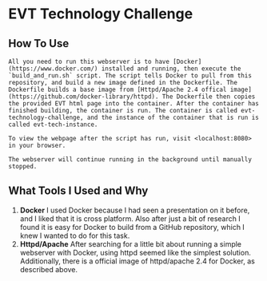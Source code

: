 # EVT Technology Challenge

## How To Use
    All you need to run this webserver is to have [Docker](https://www.docker.com/) installed and running, then execute the `build_and_run.sh` script. The script tells Docker to pull from this repository, and build a new image defined in the Dockerfile. The Dockerfile builds a base image from [Httpd/Apache 2.4 offical image](https://github.com/docker-library/httpd). The Dockerfile then copies the provided EVT html page into the container. After the container has finished building, the container is run. The container is called evt-technology-challenge, and the instance of the container that is run is called evt-tech-instance.

    To view the webpage after the script has run, visit <localhost:8080> in your browser.

    The webserver will continue running in the background until manually stopped. 

## What Tools I Used and Why
1. **Docker**
    I used Docker because I had seen a presentation on it before, and I liked that it is cross platform. Also after just a bit of research I found it is easy for Docker to build from a GitHub repository, which I knew I wanted to do for this task.
2. **Httpd/Apache**
    After searching for a little bit about running a simple webserver with Docker, using httpd seemed like the simplest solution. Additionally, there is a official image of httpd/apache 2.4 for Docker, as described above.